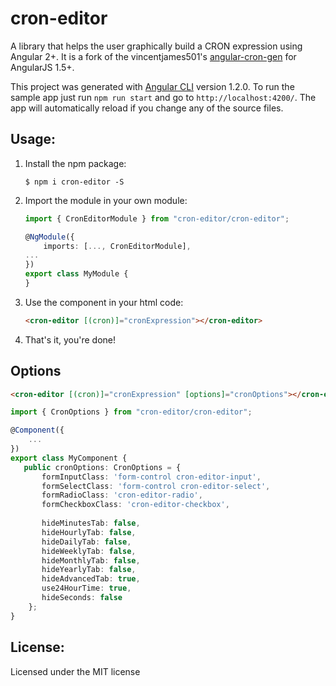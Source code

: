 cron-editor
===

A library that helps the user graphically build a CRON expression using Angular 2+. It is a fork of the  vincentjames501's [angular-cron-gen](https://github.com/vincentjames501/angular-cron-gen) for AngularJS 1.5+.

This project was generated with [Angular CLI](https://github.com/angular/angular-cli) version 1.2.0. To run the sample app just run `npm run start` and go to `http://localhost:4200/`. The app will automatically reload if you change any of the source files.

## Usage:

1. Install the npm package:
    ```
    $ npm i cron-editor -S
    ```

2. Import the module in your own module:

    ```ts
    import { CronEditorModule } from "cron-editor/cron-editor";

    @NgModule({
        imports: [..., CronEditorModule],
    ...
    })
    export class MyModule {
    }
    ```

3. Use the component in your html code:

    ```html
    <cron-editor [(cron)]="cronExpression"></cron-editor>
    ```

4. That's it, you're done!

## Options

```html
<cron-editor [(cron)]="cronExpression" [options]="cronOptions"></cron-editor>
```

```ts
import { CronOptions } from "cron-editor/cron-editor";

@Component({
    ...
})
export class MyComponent {
   public cronOptions: CronOptions = {
       formInputClass: 'form-control cron-editor-input',
       formSelectClass: 'form-control cron-editor-select',
       formRadioClass: 'cron-editor-radio',
       formCheckboxClass: 'cron-editor-checkbox',
       
       hideMinutesTab: false,
       hideHourlyTab: false,
       hideDailyTab: false,
       hideWeeklyTab: false,
       hideMonthlyTab: false,
       hideYearlyTab: false,
       hideAdvancedTab: true,
       use24HourTime: true,
       hideSeconds: false
    };
}
```

## License:
Licensed under the MIT license